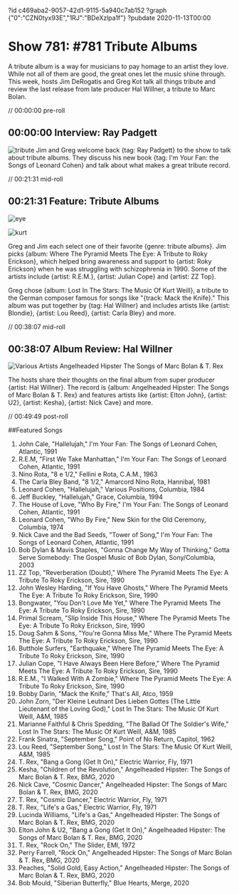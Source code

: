 ?id c469aba2-9057-42d1-9115-5a940c7ab152
?graph {"0":"CZN0tyx93E","1RJ":"BDeXzlpa1f"}
?pubdate 2020-11-13T00:00
# Show 781: #781 Tribute Albums


A tribute album is a way for musicians to pay homage to an artist they love. While not all of them are good, the great ones let the music shine through. This week, hosts Jim DeRogatis and Greg Kot talk all things tribute and review the last release from late producer Hal Willner, a tribute to Marc Bolan. 

// 00:00:00 pre-roll

## 00:00:00 Interview: Ray Padgett
![tribute](https://static.soundopinions.org/images/2020/imyourfanbookcover.jpeg)
Jim and Greg welcome back {tag: Ray Padgett} to the show to talk about tribute albums. They discuss his new book {tag: I'm Your Fan: the Songs of Leonard Cohen} and talk about what makes a great tribute record.



// 00:21:31 mid-roll

## 00:21:31 Feature: Tribute Albums
![eye](https://static.soundopinions.org/images/2020/eye.jpeg)

![kurt](https://static.soundopinions.org/images/2020/kurt.jpeg)

Greg and Jim each select one of their favorite {genre: tribute albums}. Jim picks {album: Where The Pyramid Meets The Eye: A Tribute to Roky Erickson}, which helped bring awareness and support to {artist: Roky Erickson} when he was struggling with schizophrenia in 1990. Some of the artists include {artist: R.E.M.}, {artist: Julian Cope} and {artist: ZZ Top}.

Greg chose {album: Lost In The Stars: The Music Of Kurt Weill}, a tribute to the German composer famous for songs like "{track: Mack the Knife}." This album was put together by {tag: Hal Willner} and includes artists like {artist: Blondie}, {artist: Lou Reed}, {artist: Carla Bley} and more.



// 00:38:07 mid-roll

## 00:38:07 Album Review: Hal Willner

![Various Artists Angelheaded Hipster The Songs of Marc Bolan & T. Rex](https://static.soundopinions.org/assets/781/1RJ1.jpg)

The hosts share their thoughts on the final album from super producer {artist: Hal Willner}. The record is {album: Angelheaded Hipster: The Songs of Marc Bolan & T. Rex} and features artists like {artist: Elton John}, {artist: U2}, {artist: Kesha}, {artist: Nick Cave} and more.



// 00:49:49 post-roll

##Featured Songs

1. John Cale, "Hallelujah," I'm Your Fan: The Songs of Leonard Cohen, Atlantic, 1991
1. R.E.M, "First We Take Manhattan," I'm Your Fan: The Songs of Leonard Cohen, Atlantic, 1991
1. Nino Rota, "8 e 1/2," Fellini e Rota, C.A.M., 1963
1. The Carla Bley Band, "8 1/2," Amarcord Nino Rota, Hannibal, 1981
1. Leonard Cohen, "Hallelujah," Various Positions, Columbia, 1984
1. Jeff Buckley, "Hallelujah," Grace, Columbia, 1994
1. The House of Love, "Who By Fire," I'm Your Fan: The Songs of Leonard Cohen, Atlantic, 1991
1. Leonard Cohen, "Who By Fire," New Skin for the Old Ceremony, Columbia, 1974
1. Nick Cave and the Bad Seeds, "Tower of Song," I'm Your Fan: The Songs of Leonard Cohen, Atlantic, 1991
1. Bob Dylan & Mavis Staples, "Gonna Change My Way of Thinking," Gotta Serve Somebody: The Gospel Music of Bob Dylan, Sony/Columbia, 2003
1. ZZ Top, "Reverberation (Doubt)," Where The Pyramid Meets The Eye: A Tribute To Roky Erickson, Sire, 1990
1. John Wesley Harding, "If You Have Ghosts," Where The Pyramid Meets The Eye: A Tribute To Roky Erickson, Sire, 1990
1. Bongwater, "You Don't Love Me Yet," Where The Pyramid Meets The Eye: A Tribute To Roky Erickson, Sire, 1990
1. Primal Scream, "Slip Inside This House," Where The Pyramid Meets The Eye: A Tribute To Roky Erickson, Sire, 1990
1. Doug Sahm & Sons, "You're Gonna Miss Me," Where The Pyramid Meets The Eye: A Tribute To Roky Erickson, Sire, 1990
1. Butthole Surfers, "Earthquake," Where The Pyramid Meets The Eye: A Tribute To Roky Erickson, Sire, 1990
1. Julian Cope, "I Have Always Been Here Before," Where The Pyramid Meets The Eye: A Tribute To Roky Erickson, Sire, 1990
1. R.E.M., "I Walked With A Zombie," Where The Pyramid Meets The Eye: A Tribute To Roky Erickson, Sire, 1990
1. Bobby Darin, "Mack the Knife," That's All, Atco, 1959
1. John Zorn, "Der Kleine Leutnant Des Lieben Gottes (The Little Lieutenant of the Loving God)," Lost In The Stars: The Music Of Kurt Weill, A&M, 1985
1. Marianne Faithful & Chris Spedding, "The Ballad Of The Soldier's Wife," Lost In The Stars: The Music Of Kurt Weill, A&M, 1985
1. Frank Sinatra, "September Song," Point of No Return, Capitol, 1962
1. Lou Reed, "September Song," Lost In The Stars: The Music Of Kurt Weill, A&M, 1985
1. T. Rex, "Bang a Gong (Get It On)," Electric Warrior, Fly, 1971
1. Kesha, "Children of the Revolution," Angelheaded Hipster: The Songs of Marc Bolan & T. Rex, BMG, 2020
1. Nick Cave, "Cosmic Dancer," Angelheaded Hipster: The Songs of Marc Bolan & T. Rex, BMG, 2020
1. T. Rex, "Cosmic Dancer," Electric Warrior, Fly, 1971
1. T. Rex, "Life's a Gas," Electric Warrior, Fly, 1971
1. Lucinda Williams, "Life's a Gas," Angelheaded Hipster: The Songs of Marc Bolan & T. Rex, BMG, 2020
1. Elton John & U2, "Bang a Gong (Get It On)," Angelheaded Hipster: The Songs of Marc Bolan & T. Rex, BMG, 2020
1. T. Rex, "Rock On," The Slider, EMI, 1972
1. Perry Farrell, "Rock On," Angelheaded Hipster: The Songs of Marc Bolan & T. Rex, BMG, 2020
1. Peaches, "Solid Gold, Easy Action," Angelheaded Hipster: The Songs of Marc Bolan & T. Rex, BMG, 2020
1. Bob Mould, "Siberian Butterfly," Blue Hearts, Merge, 2020
